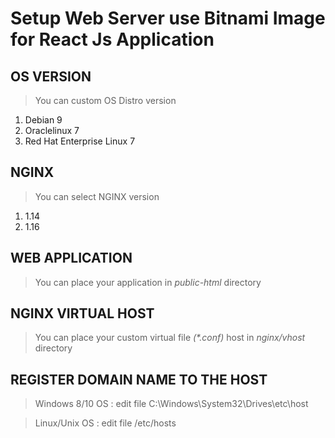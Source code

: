 # Setup Web Server use Bitnami Image for React Js Application

## OS VERSION

> You can custom OS Distro version

1. Debian 9
2. Oraclelinux 7
3. Red Hat Enterprise Linux 7

## NGINX

> You can select NGINX version

1. 1.14
2. 1.16

## WEB APPLICATION

> You can place your application in *public-html* directory

## NGINX VIRTUAL HOST

> You can place your custom virtual file _(*.conf)_ host in *nginx/vhost* directory

## REGISTER DOMAIN NAME TO THE HOST

> Windows 8/10 OS : edit file C:\Windows\System32\Drives\etc\host

> Linux/Unix OS : edit file /etc/hosts
